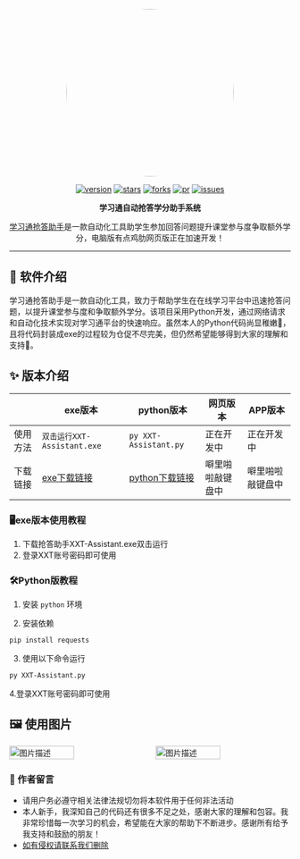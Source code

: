<center><div align="center">

<img src="https://github.com/user-attachments/assets/e787b9b6-b838-4f21-863b-3db64a588ba8" width="300" height="300" style="border-radius: 50%"></img>

[![version](https://img.shields.io/github/last-commit/NMDDSB/XXT-Assistant.svg?style=for-the-badge&label=%E6%9C%80%E5%90%8E%E6%9B%B4%E6%96%B0&logo=velog&logoColor=BE95FF&color=7B68EE)](https://github.com/NMDDSB/XXT-Assistant)
[![stars](https://img.shields.io/github/stars/NMDDSB/XXT-Assistant.svg?style=for-the-badge&label=Stars&logo=undertale&logoColor=orange&color=orange)](https://github.com/NMDDSB/XXT-Assistant)
[![forks](https://img.shields.io/github/forks/NMDDSB/XXT-Assistant.svg?style=for-the-badge&label=Forks&logo=stackshare&logoColor=f92f60&color=f92f60)](https://github.com/NMDDSB/XXT-Assistant)
[![pr](https://img.shields.io/github/issues-pr-closed/NMDDSB/XXT-Assistant.svg?style=for-the-badge&label=PR&logo=addthis&logoColor=green&color=0AC18E)](https://github.com/NMDDSB/XXT-Assistant)
[![issues](https://img.shields.io/github/issues/NMDDSB/XXT-Assistant.svg?style=for-the-badge&label=Issues&logo=openbugbounty&logoColor=e38dff&color=e38dff)](https://github.com/NMDDSB/XXT-Assistant)

</div></center>

<div align="center" style="font-weight:bold">
    <b>学习通自动抢答学分助手系统</b>
</div>
<div align="center">
    <p><a href="https://github.com/NMDDSB/XXT-Assistant">学习通抢答助手</a>是一款自动化工具助学生参加回答问题提升课堂参与度争取额外学分，电脑版有点鸡肋网页版正在加速开发！</p>
</div>

---


## 🚀 软件介绍
学习通抢答助手是一款自动化工具，致力于帮助学生在在线学习平台中迅速抢答问题，以提升课堂参与度和争取额外学分。该项目采用Python开发，通过网络请求和自动化技术实现对学习通平台的快速响应。虽然本人的Python代码尚显稚嫩💩，且将代码封装成exe的过程较为仓促不尽完美，但仍然希望能够得到大家的理解和支持🙏。


## ✨ 版本介绍

|          | exe版本           | python版本     | 网页版本     | APP版本        |
| -------- | ------------------- | ---------------- | ---------------- | ---------------- |
| 使用方法 | `双击运行XXT-Assistant.exe` | `py XXT-Assistant.py` | 正在开发中  | 正在开发中  |
| 下载链接 | [exe下载链接](https://github.com/NMDDSB/XXT-Assistant/releases)     | [python下载链接](https://github.com/NMDDSB/XXT-Assistant/releases) | 噼里啪啦敲键盘中 | 噼里啪啦敲键盘中 |

### 🖥️exe版本使用教程

1. 下载抢答助手XXT-Assistant.exe双击运行
2. 登录XXT账号密码即可使用

### 🛠️Python版教程
1. 安装 `python` 环境

2. 安装依赖
```bash
pip install requests
```
3. 使用以下命令运行
```bash
py XXT-Assistant.py
```
4.登录XXT账号密码即可使用

## 🖼️ 使用图片
<div style="display: flex; justify-content: space-between;">
  <img src="https://github.com/user-attachments/assets/13cd68a2-091f-462e-8edf-e9bbbf4aa076" alt="图片描述" style="width: 48%; height: auto;">
  <img src="https://github.com/user-attachments/assets/7929bc5b-9e94-4666-9e9b-6e36c83452ef" alt="图片描述" style="width: 48%; height: auto;">
</div>

### 💌 作者留言
- 请用户务必遵守相关法律法规切勿将本软件用于任何非法活动
- 本人新手，我深知自己的代码还有很多不足之处，感谢大家的理解和包容。我非常珍惜每一次学习的机会，希望能在大家的帮助下不断进步。感谢所有给予我支持和鼓励的朋友！
- <a href="mailto:xiaolinoffice@163.com?subject=侵权通知">如有侵权请联系我们删除</a>
